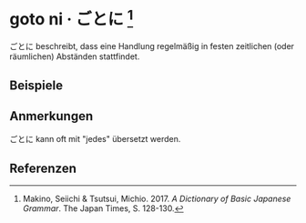 ---
---

<script setup>
import Example from "../components/Example.vue"
</script>

# goto ni · ごとに [^1]

ごとに beschreibt, dass eine Handlung regelmäßig in festen zeitlichen (oder räumlichen) Abständen stattfindet.

## Beispiele

<Example jp="私は三時間ごとに薬を飲んだ。" de="Ich habe alle 3 Stunden Medizin zu mir genommen." />
<Example jp="正月は家ごとに門松を立てる。" de="Es wurden zu Neujahr bei jedem Haus Neujahrskiefern aufgestellt." />

## Anmerkungen

ごとに kann oft mit "jedes" übersetzt werden.

## Referenzen

[^1]: Makino, Seiichi & Tsutsui, Michio. 2017. *A Dictionary of Basic Japanese Grammar*. The Japan Times, S. 128-130.
